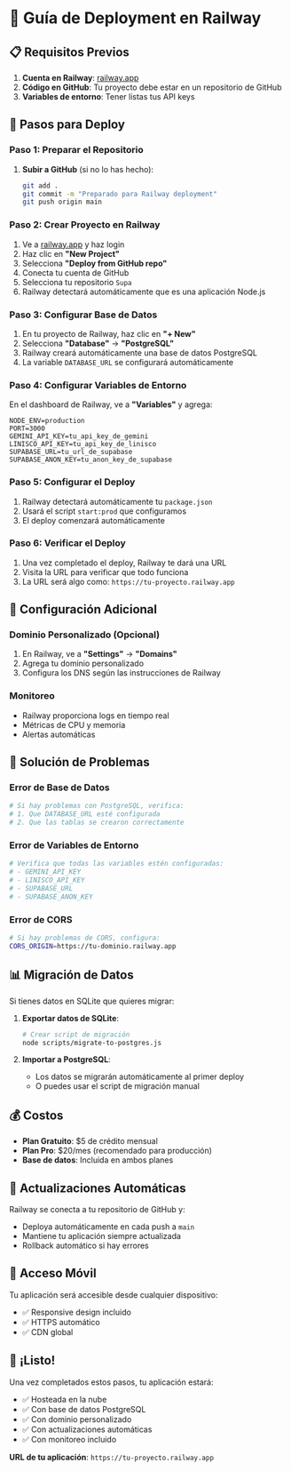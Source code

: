 # 🚂 Guía de Deployment en Railway

## 📋 Requisitos Previos

1. **Cuenta en Railway**: [railway.app](https://railway.app)
2. **Código en GitHub**: Tu proyecto debe estar en un repositorio de GitHub
3. **Variables de entorno**: Tener listas tus API keys

## 🚀 Pasos para Deploy

### Paso 1: Preparar el Repositorio

1. **Subir a GitHub** (si no lo has hecho):
   ```bash
   git add .
   git commit -m "Preparado para Railway deployment"
   git push origin main
   ```

### Paso 2: Crear Proyecto en Railway

1. Ve a [railway.app](https://railway.app) y haz login
2. Haz clic en **"New Project"**
3. Selecciona **"Deploy from GitHub repo"**
4. Conecta tu cuenta de GitHub
5. Selecciona tu repositorio `Supa`
6. Railway detectará automáticamente que es una aplicación Node.js

### Paso 3: Configurar Base de Datos

1. En tu proyecto de Railway, haz clic en **"+ New"**
2. Selecciona **"Database"** → **"PostgreSQL"**
3. Railway creará automáticamente una base de datos PostgreSQL
4. La variable `DATABASE_URL` se configurará automáticamente

### Paso 4: Configurar Variables de Entorno

En el dashboard de Railway, ve a **"Variables"** y agrega:

```env
NODE_ENV=production
PORT=3000
GEMINI_API_KEY=tu_api_key_de_gemini
LINISCO_API_KEY=tu_api_key_de_linisco
SUPABASE_URL=tu_url_de_supabase
SUPABASE_ANON_KEY=tu_anon_key_de_supabase
```

### Paso 5: Configurar el Deploy

1. Railway detectará automáticamente tu `package.json`
2. Usará el script `start:prod` que configuramos
3. El deploy comenzará automáticamente

### Paso 6: Verificar el Deploy

1. Una vez completado el deploy, Railway te dará una URL
2. Visita la URL para verificar que todo funciona
3. La URL será algo como: `https://tu-proyecto.railway.app`

## 🔧 Configuración Adicional

### Dominio Personalizado (Opcional)

1. En Railway, ve a **"Settings"** → **"Domains"**
2. Agrega tu dominio personalizado
3. Configura los DNS según las instrucciones de Railway

### Monitoreo

- Railway proporciona logs en tiempo real
- Métricas de CPU y memoria
- Alertas automáticas

## 🐛 Solución de Problemas

### Error de Base de Datos
```bash
# Si hay problemas con PostgreSQL, verifica:
# 1. Que DATABASE_URL esté configurada
# 2. Que las tablas se crearon correctamente
```

### Error de Variables de Entorno
```bash
# Verifica que todas las variables estén configuradas:
# - GEMINI_API_KEY
# - LINISCO_API_KEY
# - SUPABASE_URL
# - SUPABASE_ANON_KEY
```

### Error de CORS
```bash
# Si hay problemas de CORS, configura:
CORS_ORIGIN=https://tu-dominio.railway.app
```

## 📊 Migración de Datos

Si tienes datos en SQLite que quieres migrar:

1. **Exportar datos de SQLite**:
   ```bash
   # Crear script de migración
   node scripts/migrate-to-postgres.js
   ```

2. **Importar a PostgreSQL**:
   - Los datos se migrarán automáticamente al primer deploy
   - O puedes usar el script de migración manual

## 💰 Costos

- **Plan Gratuito**: $5 de crédito mensual
- **Plan Pro**: $20/mes (recomendado para producción)
- **Base de datos**: Incluida en ambos planes

## 🔄 Actualizaciones Automáticas

Railway se conecta a tu repositorio de GitHub y:
- Deploya automáticamente en cada push a `main`
- Mantiene tu aplicación siempre actualizada
- Rollback automático si hay errores

## 📱 Acceso Móvil

Tu aplicación será accesible desde cualquier dispositivo:
- ✅ Responsive design incluido
- ✅ HTTPS automático
- ✅ CDN global

## 🎉 ¡Listo!

Una vez completados estos pasos, tu aplicación estará:
- ✅ Hosteada en la nube
- ✅ Con base de datos PostgreSQL
- ✅ Con dominio personalizado
- ✅ Con actualizaciones automáticas
- ✅ Con monitoreo incluido

**URL de tu aplicación**: `https://tu-proyecto.railway.app`
